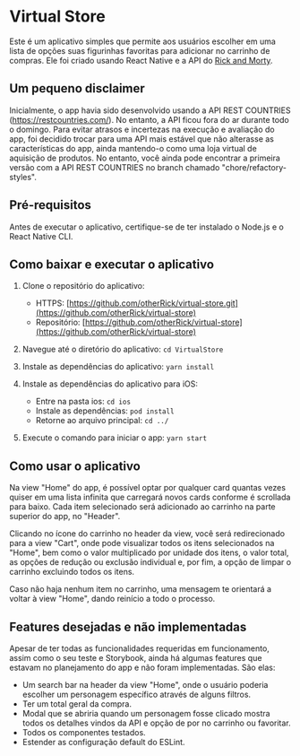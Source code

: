 # Virtual Store

Este é um aplicativo simples que permite aos usuários escolher em uma lista de opções suas figurinhas favoritas para adicionar no carrinho de compras. Ele foi criado usando React Native e a API do [Rick and Morty](https://rickandmortyapi.com/).

## Um pequeno disclaimer

Inicialmente, o app havia sido desenvolvido usando a API REST COUNTRIES (https://restcountries.com/). No entanto, a API ficou fora do ar durante todo o domingo. Para evitar atrasos e incertezas na execução e avaliação do app, foi decidido trocar para uma API mais estável que não alterasse as características do app, ainda mantendo-o como uma loja virtual de aquisição de produtos. No entanto, você ainda pode encontrar a primeira versão com a API REST COUNTRIES no branch chamado "chore/refactory-styles".

## Pré-requisitos

Antes de executar o aplicativo, certifique-se de ter instalado o Node.js e o React Native CLI.

## Como baixar e executar o aplicativo

1. Clone o repositório do aplicativo:

   - HTTPS: [https://github.com/otherRick/virtual-store.git](https://github.com/otherRick/virtual-store)
   - Repositório: [https://github.com/otherRick/virtual-store](https://github.com/otherRick/virtual-store)

2. Navegue até o diretório do aplicativo: `cd VirtualStore`

3. Instale as dependências do aplicativo: `yarn install`

4. Instale as dependências do aplicativo para iOS:

   - Entre na pasta ios: `cd ios`
   - Instale as dependências: `pod install`
   - Retorne ao arquivo principal: `cd ../`

5. Execute o comando para iniciar o app: `yarn start`

## Como usar o aplicativo

Na view "Home" do app, é possível optar por qualquer card quantas vezes quiser em uma lista infinita que carregará novos cards conforme é scrollada para baixo. Cada item selecionado será adicionado ao carrinho na parte superior do app, no "Header".

Clicando no ícone do carrinho no header da view, você será redirecionado para a view "Cart", onde pode visualizar todos os itens selecionados na "Home", bem como o valor multiplicado por unidade dos itens, o valor total, as opções de redução ou exclusão individual e, por fim, a opção de limpar o carrinho excluindo todos os itens.

Caso não haja nenhum item no carrinho, uma mensagem te orientará a voltar à view "Home", dando reinício a todo o processo.

## Features desejadas e não implementadas

Apesar de ter todas as funcionalidades requeridas em funcionamento, assim como o seu teste e Storybook, ainda há algumas features que estavam no planejamento do app e não foram implementadas. São elas:

- Um search bar na header da view "Home", onde o usuário poderia escolher um personagem específico através de alguns filtros.
- Ter um total geral da compra.
- Modal que se abriria quando um personagem fosse clicado mostra todos os detalhes vindos da API e opção de por no carrinho ou favoritar.
- Todos os componentes testados.
- Estender as configuração default do ESLint.
